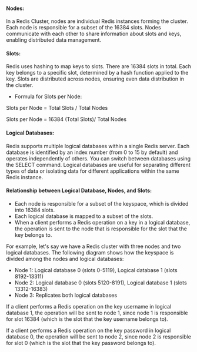 #### Nodes: 

In a Redis Cluster, nodes are individual Redis instances forming the cluster. Each node is responsible for a subset of the 16384 slots. Nodes communicate with each other to share information about slots and keys, enabling distributed data management.

#### Slots: 

Redis uses hashing to map keys to slots. There are 16384 slots in total. Each key belongs to a specific slot, determined by a hash function applied to the key. Slots are distributed across nodes, ensuring even data distribution in the cluster.

* Formula for Slots per Node:

Slots per Node = Total Slots / Total Nodes

Slots per Node =  16384 (Total Slots)/ Total Nodes

#### Logical Databases:
Redis supports multiple logical databases within a single Redis server. Each database is identified by an index number (from 0 to 15 by default) and operates independently of others. You can switch between databases using the SELECT command. Logical databases are useful for separating different types of data or isolating data for different applications within the same Redis instance.

#### Relationship between Logical Database, Nodes, and Slots:

* Each node is responsible for a subset of the keyspace, which is divided into 16384 slots.
* Each logical database is mapped to a subset of the slots.
* When a client performs a Redis operation on a key in a logical database, the operation is sent to the node that is responsible for the slot that the key belongs to.

For example, let's say we have a Redis cluster with three nodes and two logical databases. The following diagram shows how the keyspace is divided among the nodes and logical databases:

  * Node 1: Logical database 0 (slots 0-5119), Logical database 1 (slots 8192-13311)
  * Node 2: Logical database 0 (slots 5120-8191), Logical database 1 (slots 13312-16383)
  * Node 3: Replicates both logical databases

If a client performs a Redis operation on the key username in logical database 1, the operation will be sent to node 1, since node 1 is responsible for slot 16384 (which is the slot that the key username belongs to).

If a client performs a Redis operation on the key password in logical database 0, the operation will be sent to node 2, since node 2 is responsible for slot 0 (which is the slot that the key password belongs to).



